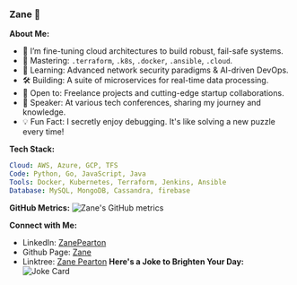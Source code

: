 ### Zane 👋

**About Me:**
- 🔭 I’m fine-tuning cloud architectures to build robust, fail-safe systems.
- 🚀 Mastering: `.terraform`, `.k8s`, `.docker`, `.ansible`, `.cloud`.
- 🌱 Learning: Advanced network security paradigms & AI-driven DevOps.
- 🛠️ Building: A suite of microservices for real-time data processing.
- 📡 Open to: Freelance projects and cutting-edge startup collaborations.
- 🎤 Speaker: At various tech conferences, sharing my journey and knowledge.
- 💡 Fun Fact: I secretly enjoy debugging. It's like solving a new puzzle every time!

**Tech Stack:**
```yaml
Cloud: AWS, Azure, GCP, TFS
Code: Python, Go, JavaScript, Java
Tools: Docker, Kubernetes, Terraform, Jenkins, Ansible
Database: MySQL, MongoDB, Cassandra, firebase
```
**GitHub Metrics:**
![Zane's GitHub metrics](https://metrics.lecoq.io/ZanePearton?template=classic&config.timezone=Australia%2FSydney)

**Connect with Me:**
- LinkedIn: [ZanePearton](https://www.linkedin.com/in/zane-pearton)
- Github Page: [Zane](https://zanepearton.github.io/page/)
- Linktree: [Zane Pearton](https://linktr.ee/zanepearton)
**Here's a Joke to Brighten Your Day:**
![Joke Card](https://readme-jokes.vercel.app/api)
